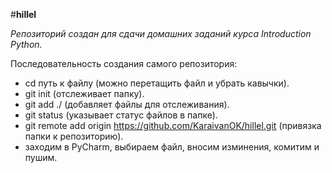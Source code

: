 #**hillel**

*Репозиторий создан для сдачи домашних заданий курса Introduction Python.*

Последовательность создания самого репозитория:
- cd путь к файлу (можно перетащить файл и убрать кавычки). 
- git init (отслеживает папку).
- git add ./ (добавляет файлы для отслеживания).
- git status (указывает статус файлов в папке).
- git remote add origin https://github.com/KaraivanOK/hillel.git (привязка папки к репозиторию).
- заходим в PyCharm, выбираем файл, вносим изминения, комитим и пушим.